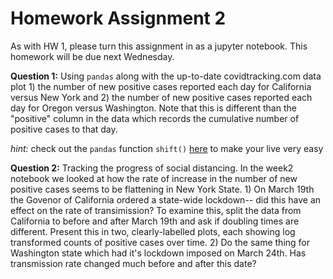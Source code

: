 # Homework Assignment 2
As with HW 1, please turn this assignment in as a jupyter notebook. This homework will
be due next Wednesday.

**Question 1:** Using `pandas` along with the up-to-date covidtracking.com data plot 1) the number of new positive cases reported each day for California versus New York and 2) the number of new positive cases reported each day for Oregon versus Washington.  Note that this is different than the "positive" column in the data which records the cumulative number of positive cases to that day. 

_hint:_ check out the `pandas` function `shift()` [here](https://pandas.pydata.org/pandas-docs/stable/reference/api/pandas.DataFrame.shift.html) to make your live very easy 


**Question 2:** Tracking the progress of social distancing. In the week2 notebook we looked at how the rate of increase in the number of new positive cases seems to be flattening in New York State. 1) On March 19th the Govenor of California ordered a state-wide lockdown-- did this have an effect on the rate of transimission? To examine this, split the data from California to before and after March 19th and ask if doubling times are different. Present this in two, clearly-labelled plots, each showing log transformed counts of positive cases over time. 2) Do the same thing for Washington state which had it's lockdown imposed on March 24th. Has transmission rate changed much before and after this date?



